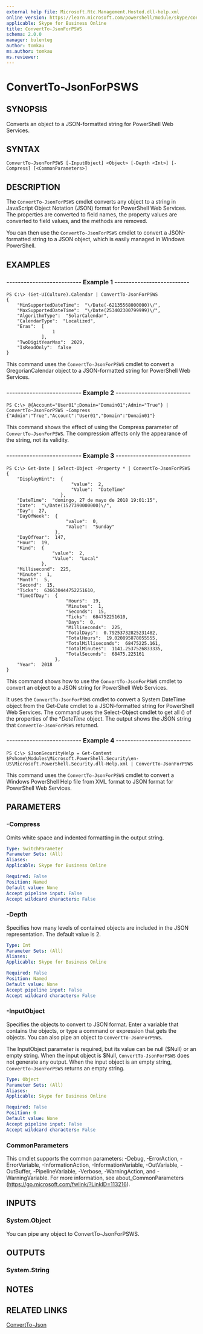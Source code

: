 ```yaml
---
external help file: Microsoft.Rtc.Management.Hosted.dll-help.xml
online version: https://learn.microsoft.com/powershell/module/skype/convertto-jsonforpsws
applicable: Skype for Business Online
title: ConvertTo-JsonForPSWS
schema: 2.0.0
manager: bulenteg
author: tomkau
ms.author: tomkau
ms.reviewer:
---
```


# ConvertTo-JsonForPSWS

## SYNOPSIS
Converts an object to a JSON-formatted string for PowerShell Web Services.

## SYNTAX

```
ConvertTo-JsonForPSWS [-InputObject] <Object> [-Depth <Int>] [-Compress] [<CommonParameters>]
```

## DESCRIPTION
The `ConvertTo-JsonForPSWS` cmdlet converts any object to a string in JavaScript Object Notation (JSON) format for PowerShell Web Services. The properties are converted to field names, the property values are converted to field values, and the methods are removed.

You can then use the `ConvertTo-JsonForPSWS` cmdlet to convert a JSON-formatted string to a JSON object, which is easily managed in Windows PowerShell.

## EXAMPLES

### -------------------------- Example 1 --------------------------
```
PS C:\> (Get-UICulture).Calendar | ConvertTo-JsonForPSWS
{
    "MinSupportedDateTime":  "\/Date(-62135568000000)\/",
    "MaxSupportedDateTime":  "\/Date(253402300799999)\/",
    "AlgorithmType":  "SolarCalendar",
    "CalendarType":  "Localized",
    "Eras":  [
                 1
             ],
    "TwoDigitYearMax":  2029,
    "IsReadOnly":  false
}
```

This command uses the `ConvertTo-JsonForPSWS` cmdlet to convert a GregorianCalendar object to a JSON-formatted string for PowerShell Web Services.

### -------------------------- Example 2 --------------------------
```
PS C:\> @{Account="User01";Domain="Domain01";Admin="True"} | ConvertTo-JsonForPSWS -Compress
{"Admin":"True","Account":"User01","Domain":"Domain01"}
```

This command shows the effect of using the Compress parameter of `ConvertTo-JsonForPSWS`. The compression affects only the appearance of the string, not its validity.

### -------------------------- Example 3 --------------------------
```
PS C:\> Get-Date | Select-Object -Property * | ConvertTo-JsonForPSWS
{
    "DisplayHint":  {
                        "value":  2,
                        "Value":  "DateTime"
                    },
    "DateTime":  "domingo, 27 de mayo de 2018 19:01:15",
    "Date":  "\/Date(1527390000000)\/",
    "Day":  27,
    "DayOfWeek":  {
                      "value":  0,
                      "Value":  "Sunday"
                  },
    "DayOfYear":  147,
    "Hour":  19,
    "Kind":  {
                 "value":  2,
                 "Value":  "Local"
             },
    "Millisecond":  225,
    "Minute":  1,
    "Month":  5,
    "Second":  15,
    "Ticks":  636630444752251610,
    "TimeOfDay":  {
                      "Hours":  19,
                      "Minutes":  1,
                      "Seconds":  15,
                      "Ticks":  684752251610,
                      "Days":  0,
                      "Milliseconds":  225,
                      "TotalDays":  0.79253732825231482,
                      "TotalHours":  19.020895878055555,
                      "TotalMilliseconds":  68475225.161,
                      "TotalMinutes":  1141.2537526833335,
                      "TotalSeconds":  68475.225161
                  },
    "Year":  2018
}
```

This command shows how to use the `ConvertTo-JsonForPSWS` cmdlet to convert an object to a JSON string for PowerShell Web Services.

It uses the `ConvertTo-JsonForPSWS` cmdlet to convert a System.DateTime object from the Get-Date cmdlet to a JSON-formatted string for PowerShell Web Services. The command uses the Select-Object cmdlet to get all () of the properties of the **DateTime* object. The output shows the JSON string that `ConvertTo-JsonForPSWS` returned.

### -------------------------- Example 4 --------------------------
```
PS C:\> $JsonSecurityHelp = Get-Content $Pshome\Modules\Microsoft.PowerShell.Security\en-US\Microsoft.PowerShell.Security.dll-Help.xml | ConvertTo-JsonForPSWS
```

This command uses the `ConvertTo-JsonForPSWS` cmdlet to convert a Windows PowerShell Help file from XML format to JSON format for PowerShell Web Services.

## PARAMETERS

### -Compress
Omits white space and indented formatting in the output string.

```yaml
Type: SwitchParameter
Parameter Sets: (All)
Aliases: 
Applicable: Skype for Business Online

Required: False
Position: Named
Default value: None
Accept pipeline input: False
Accept wildcard characters: False
```

### -Depth
Specifies how many levels of contained objects are included in the JSON representation. The default value is 2.

```yaml
Type: Int
Parameter Sets: (All)
Aliases: 
Applicable: Skype for Business Online

Required: False
Position: Named
Default value: None
Accept pipeline input: False
Accept wildcard characters: False
```

### -InputObject
Specifies the objects to convert to JSON format. Enter a variable that contains the objects, or type a command or expression that gets the objects. You can also pipe an object to `ConvertTo-JsonForPSWS`.

The InputObject parameter is required, but its value can be null ($Null) or an empty string. When the input object is $Null, `ConvertTo-JsonForPSWS` does not generate any output. When the input object is an empty string, `ConvertTo-JsonForPSWS` returns an empty string.

```yaml
Type: Object
Parameter Sets: (All)
Aliases: 
Applicable: Skype for Business Online

Required: False
Position: 0
Default value: None
Accept pipeline input: False
Accept wildcard characters: False
```

### CommonParameters
This cmdlet supports the common parameters: -Debug, -ErrorAction, -ErrorVariable, -InformationAction, -InformationVariable, -OutVariable, -OutBuffer, -PipelineVariable, -Verbose, -WarningAction, and -WarningVariable. For more information, see about_CommonParameters (https://go.microsoft.com/fwlink/?LinkID=113216).

## INPUTS

### System.Object
You can pipe any object to ConvertTo-JsonForPSWS.

## OUTPUTS

### System.String

## NOTES

## RELATED LINKS

[ConvertTo-Json](https://learn.microsoft.com/powershell/module/microsoft.powershell.utility/convertto-json?view=powershell-6)
